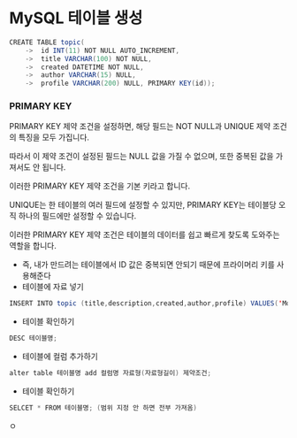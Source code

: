 # MySQL 테이블 생성

```java
CREATE TABLE topic(
    ->  id INT(11) NOT NULL AUTO_INCREMENT,
    ->  title VARCHAR(100) NOT NULL,
    ->  created DATETIME NOT NULL,
    ->  author VARCHAR(15) NULL,
    ->  profile VARCHAR(200) NULL, PRIMARY KEY(id));
```

### PRIMARY KEY

PRIMARY KEY 제약 조건을 설정하면, 해당 필드는 NOT NULL과 UNIQUE 제약 조건의 특징을 모두 가집니다.

따라서 이 제약 조건이 설정된 필드는 NULL 값을 가질 수 없으며, 또한 중복된 값을 가져서도 안 됩니다.

이러한 PRIMARY KEY 제약 조건을 기본 키라고 합니다.

UNIQUE는 한 테이블의 여러 필드에 설정할 수 있지만, PRIMARY KEY는 테이블당 오직 하나의 필드에만 설정할 수 있습니다.

이러한 PRIMARY KEY 제약 조건은 테이블의 데이터를 쉽고 빠르게 찾도록 도와주는 역할을 합니다.

- 즉, 내가 만드려는 테이블에서 ID 값은 중복되면 안되기 때문에 프라이머리 키를 사용해준다
- 테이블에 자료 넣기

```java
INSERT INTO topic (title,description,created,author,profile) VALUES('MongoDB', 'MongoDB is...', now(), 'egoing', 'developer');
```

- 테이블 확인하기

```java
DESC 테이블명;
```

- 테이블에 컬럼 추가하기

```java
alter table 테이블명 add 컬럼명 자료형(자료형길이) 제약조건;
```

- 테이블 확인하기

```java
SELCET * FROM 테이블명; (범위 지정 안 하면 전부 가져옴)
```

ㅇ